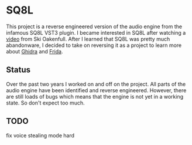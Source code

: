 # SQ8L

This project is a reverse engineered version of the audio engine from the infamous SQ8L VST3 plugin. I became interested
in SQ8L after watching a [video][1] from Ski Oakenfull. After I learned that SQ8L was pretty much abandonware, I decided
to take on reversing it as a project to learn more about [Ghidra][2] and [Frida][3].

## Status

Over the past two years I worked on and off on the project. All parts of the audio engine have been identified and
reverse engineered. However, there are still loads of bugs which means that the engine is not yet in a working state. So
don't expect too much.

[1]: https://www.youtube.com/watch?v=KEdNgJsq68w
[2]: https://ghidra-sre.org/
[3]: https://frida.re/

## TODO

fix voice stealing mode hard
